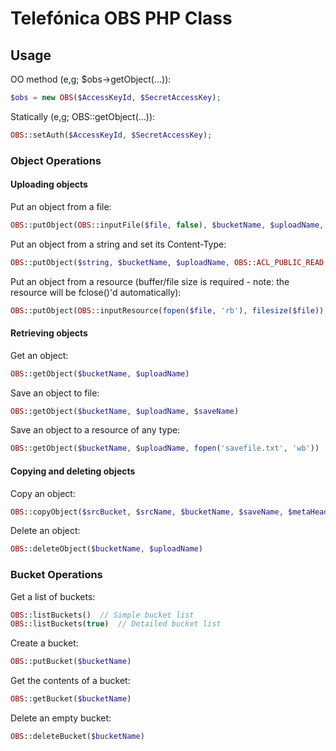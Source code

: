 # Telefónica OBS PHP Class

## Usage

OO method (e,g; $obs->getObject(...)):

```php
$obs = new OBS($AccessKeyId, $SecretAccessKey);
```

Statically (e,g; OBS::getObject(...)):

```php
OBS::setAuth($AccessKeyId, $SecretAccessKey);
```

### Object Operations

#### Uploading objects

Put an object from a file:

```php
OBS::putObject(OBS::inputFile($file, false), $bucketName, $uploadName, OBS::ACL_PUBLIC_READ)
```

Put an object from a string and set its Content-Type:

```php
OBS::putObject($string, $bucketName, $uploadName, OBS::ACL_PUBLIC_READ, array(), array('Content-Type' => 'text/plain'))
```

Put an object from a resource (buffer/file size is required - note: the resource will be fclose()'d automatically):

```php
OBS::putObject(OBS::inputResource(fopen($file, 'rb'), filesize($file)), $bucketName, $uploadName, OBS::ACL_PUBLIC_READ)
```

#### Retrieving objects

Get an object:

```php
OBS::getObject($bucketName, $uploadName)
```

Save an object to file:

```php
OBS::getObject($bucketName, $uploadName, $saveName)
```

Save an object to a resource of any type:

```php
OBS::getObject($bucketName, $uploadName, fopen('savefile.txt', 'wb'))
```

#### Copying and deleting objects

Copy an object:

```php
OBS::copyObject($srcBucket, $srcName, $bucketName, $saveName, $metaHeaders = array(), $requestHeaders = array())
```

Delete an object:

```php
OBS::deleteObject($bucketName, $uploadName)
```

### Bucket Operations

Get a list of buckets:

```php
OBS::listBuckets()  // Simple bucket list
OBS::listBuckets(true)  // Detailed bucket list
```

Create a bucket:

```php
OBS::putBucket($bucketName)
```

Get the contents of a bucket:

```php
OBS::getBucket($bucketName)
```

Delete an empty bucket:

```php
OBS::deleteBucket($bucketName)
```
